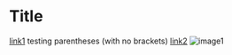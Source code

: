 # Title

[link1](https://alink.com)
testing parentheses (with no brackets)
[link2](anotherlink.html)
![image1](https://hips.hearstapps.com/hmg-prod.s3.amazonaws.com/images/dog-puppy-on-garden-royalty-free-image-1586966191.jpg?crop=1.00xw:0.669xh;0,0.190xh&resize=1200:*)
